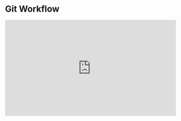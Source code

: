 <h1>Git Workflow</h1>

<iframe width="560" height="315" src="https://www.youtube.com/embed/1lkSimojR7k" title="YouTube video player" frameborder="0" allow="accelerometer; autoplay; clipboard-write; encrypted-media; gyroscope; picture-in-picture; web-share" allowfullscreen></iframe>